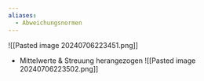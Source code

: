 ```yaml
---
aliases:
  - Abweichungsnormen
---
```

![[Pasted image 20240706223451.png]]
- Mittelwerte & Streuung herangezogen
![[Pasted image 20240706223502.png]]